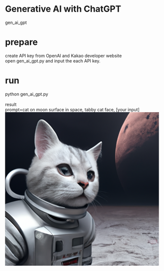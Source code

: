 # Generative AI with ChatGPT
gen_ai_gpt</br>

# prepare
create API key from OpenAI and Kakao developer website</br>
open gen_ai_gpt.py and input the each API key.</br>

# run
python gen_ai_gpt.py</br>
</br>
result</br>
prompt=cat on moon surface in space, tabby cat face, [your input]</br>
<img src="https://github.com/mac999/gen_ai_gpt/blob/main/image2.png"/>
